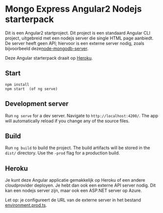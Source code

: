 # Mongo Express Angular2 Nodejs starterpack

Dit is een Angular2 startproject. Dit project is een standaard Angular CLI project, uitgebreid met een nodejs server die single HTML page aanbiedt. De server heeft geen API; hiervoor is een externe server nodig, zoals bijvoorbeeld deze[node-mongodb-server](https://github.com/avansinformatica/node-mongodb-server).

Deze Angular starterpack draait op [Heroku](https://angular-avans-starter.herokuapp.com).

## Start

```
npm install
npm start  (of ng serve)
```

## Development server

Run `ng serve` for a dev server. Navigate to `http://localhost:4200/`. The app will automatically reload if you change any of the source files.

## Build

Run `ng build` to build the project. The build artifacts will be stored in the `dist/` directory. Use the `-prod` flag for a production build.

## Heroku
Je kunt deze Angular applicatie gemakkelijk op Heroku of een andere cloudprovider deployen. Je hebt dan ook een externe API server nodig. Dit kan een nodejs server zijn, maar ook een ASP.NET server op Azure. 

Let op: je configureert de URL van de externe server in het bestand [environment.prod.ts](./src/app/environment/environment.prod.ts). 

